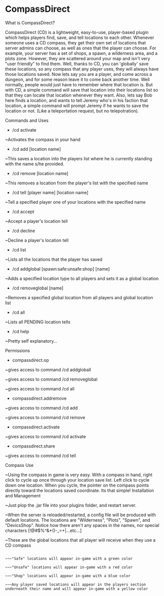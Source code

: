 # CompassDirect
 What is CompassDirect?

CompassDirect (CD) is a lightweight, easy-to-use, player-based plugin which helps players find, save, and tell locations to each other. Whenever someone uses a CD compass, they get their own set of locations that server admins can choose, as well as ones that the player can choose. For example, your server has a set of shops, a spawn, a wilderness area, and a plots zone. However, they are scattered around your map and isn't very "user friendly" to find them. Well, thanks to CD, you can 'globally' save these locations, so any compass that any player uses, they will always have those locations saved. Now lets say you are a player, and come across a dungeon, and for some reason leave it to come back another time. Well normally, people would just have to remember where that location is. But with CD, a simple command will save that location into their locations list so that they can locate that location whenever they want. Also, lets say Bob here finds a location, and wants to tell Jeremy who's in his faction that location, a simple command will prompt Jeremy if he wants to save the location or not. (Like a teleportation request, but no telepotration).

Commands and Uses
* /cd activate

~Activates the compass in your hand
* /cd add [location name]

~This saves a location into the players list where he is currently standing with the name s/he provided.
* /cd remove [location name]

~This removes a location from the player's list with the specified name
* /cd tell [player name] [location name]

~Tell a specified player one of your locations with the specified name
* /cd accept

~Accept a player's location tell
* /cd decline

~Decline a player's location tell
* /cd list

~Lists all the locations that the player has saved
* /cd addglobal [spawn:safe:unsafe:shop] [name]

~Adds a specified location type to all players and sets it as a global location
* /cd removeglobal [name]

~Removes a specified global location from all players and global location list
* /cd all

~Lists all PENDING location tells
* /cd help

~Pretty self explanatory...


Permissions
* compassdirect.op

~gives access to command /cd addgloball

~gives access to command /cd removeglobal

~gives access to command /cd all
* compassdirect.addremove

~gives access to command /cd add

~gives access to command /cd remove
* compassdirect.activate

~gives access to command /cd activate
* compassdirect.share

~gives access to command /cd tell


Compass Use

~Using the compass in game is very easy. With a compass in hand, right click to cycle up once through your location save list. Left click to cycle down one location. When you cycle, the pointer on the compass points directly toward the locations saved coordinate. Its that simple!
Installation and Management

~Just plop the .jar file into your plugins folder, and restart server.

~When the server is reloaded/restarted, a config file will be produced with default locations. The locations are "Wilderness", "Plots", "Spawn", and "DevicsShop". Notice how there aren't any spaces in the names, nor special characters [!@#$%^&*()-_=+|...etc...]

~These are the global locations that all player will receive when they use a CD compass

~~~"Spawn" locations will appear in-game with a purple color

~~~"Safe" locations will appear in-game with a green color

~~~"Unsafe" locations will appear in-game with a red color

~~~"Shop" locations will appear in-game with a blue color

~~~Any player saved locations will appear in the players section underneath their name and will appear in-game with a yellow color
